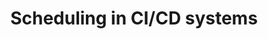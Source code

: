 ---
categories:
- bkk19
description: Modern CI/CD systems receive a wide variety of workloads, everything
  from quick jobs with simple dependencies that take less than a minute all the way
  up to full operating system rebuilds that can take hours or days. The needs of the
  software developer for quick turnaround of routine jobs are balanced against the
  system architects expectation that expensive systems should not see undue amounts
  of idle time.<br /> <br /> This analysis looks at the challenges faced by a CI/CD
  system that incorporates a variety of machines of varying capacities, hosted by
  different organizations, where the individual systems themselves have varying degrees
  of parallel compute capabilities. We identify several real-world systems - NixOSs
  "nixpkgs", the FreeBSD build system, the LLVM build farm, and others - to pick out
  some important considerations.
image:
  featured: 'true'
  path: /assets/images/featured-images/bkk19/BKK19-412.png
session_attendee_num: '19'
session_id: BKK19-412
session_room: 'Keynote Room (World Ballroom BC) '
session_slot:
  end_time: '2019-04-04 11:25:00'
  start_time: '2019-04-04 11:00:00'
session_speakers:
- speaker_bio: Ed is an Internet veteran with over 30 years experience.<br /><br />He
    has extensive experience with networks at all levels - physical, logical, technical,
    social, political, and financial. He is a graduate of the University of Michigan,
    and an alumnus of Cisco Systems and Arbor Networks.<br /><br />At Packet, Ed leads
    outreach to a wide variety of software ecosystems, from open source to the Enterprise.
    His main project is WorksOnARM, which helps to bring cloud native and data center
    software to ARMv8 servers.<br /><br />When hes not opening issues on Github, Ed
    can be found on the amateur radio bands as W8EMV, tinkering with a pile of Raspberry
    Pis, or coworking at Ann Arbors Workantile.
  speaker_company: Packet
  speaker_image: /assets/images/speakers/bkk19/ed-vielmetti.jpg
  speaker_location: Ann Arbor, MI
  speaker_name: Ed Vielmetti
  speaker_position: Special Projects Director
  speaker_username: ed309
session_track: Open Source Development
tag: session
tags:
- Testing
- Open Source Development
- Tools
- Validation and CI
title: Scheduling in CI/CD systems
---